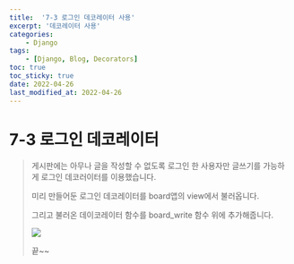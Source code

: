 ```yaml
---
title:  '7-3 로그인 데코레이터 사용' 
excerpt: '데코레이터 사용' 
categories: 
    - Django 
tags:
    - [Django, Blog, Decorators]
toc: true
toc_sticky: true
date: 2022-04-26
last_modified_at: 2022-04-26
---
```

# 7-3 로그인 데코레이터

> 게시판에는 아무나 글을 작성할 수 없도록 로그인 한 사용자만 글쓰기를 가능하게 로그인 데코러이터를 이용했습니다.
>
> 미리 만들어둔 로그인 데코레이터를 board앱의 view에서 불러옵니다.
>
> 그리고 불러온 데이코레이터 함수를 board_write 함수 위에 추가해줍니다.
>
> ![](https://img1.daumcdn.net/thumb/R1280x0/?scode=mtistory2&fname=https%3A%2F%2Fblog.kakaocdn.net%2Fdn%2FdGKYZK%2FbtqTvRcKLHm%2FvgYwBKyIpIBDvpxfWkiENk%2Fimg.png)
>
> 끝~~

